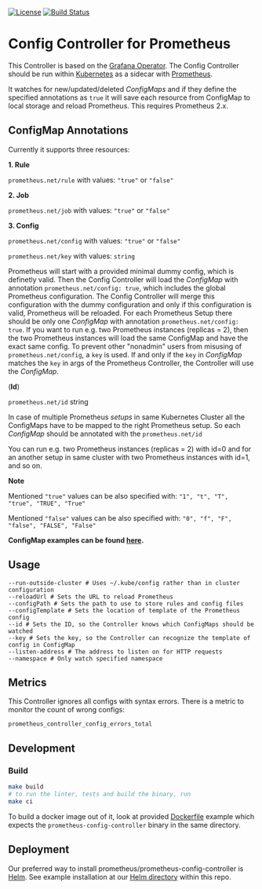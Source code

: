 [![License](https://img.shields.io/badge/License-Apache%202.0-blue.svg)](https://opensource.org/licenses/Apache-2.0)
[![Build Status](https://travis-ci.org/dbsystel/prometheus-config-controller.svg)](https://travis-ci.org/dbsystel/prometheus-config-controller)

# Config Controller for Prometheus

This Controller is based on the [Grafana Operator](https://github.com/tsloughter/grafana-operator). The Config Controller should be run within [Kubernetes](https://github.com/kubernetes/kubernetes) as a sidecar with [Prometheus](https://github.com/prometheus/prometheus).

It watches for new/updated/deleted *ConfigMaps* and if they define the specified annotations as `true` it will save each resource from ConfigMap to local storage and reload Prometheus. This requires Prometheus 2.x.

## ConfigMap Annotations

Currently it supports three resources:


**1. Rule**

`prometheus.net/rule` with values: `"true"` or `"false"`

**2. Job**

`prometheus.net/job` with values: `"true"` or `"false"`

**3. Config**

`prometheus.net/config` with values: `"true"` or `"false"`

`prometheus.net/key` with values: `string`

Prometheus will start with a provided minimal dummy config, which is definetly valid. Then the Config Controller will load the *ConfigMap* with annotation `prometheus.net/config: true`, which includes the global Prometheus configuration. The Config Controller will merge this configuration with the dummy configuration and only if this configuration is valid, Prometheus will be reloaded. For each Prometheus Setup there should be only one *ConfigMap* with annotation `prometheus.net/config: true`. If you want to run e.g. two Prometheus instances (replicas = 2), then the two Prometheus instances will load the same ConfigMap and have the exact same config. To prevent other "nonadmin" users from misusing of `prometheus.net/config`, a `key` is used. If and only if the `key` in *ConfigMap* matches the `key` in args of the Prometheus Controller, the Controller will use the *ConfigMap*.

(**Id**)

`prometheus.net/id` string

In case of multiple Prometheus *setups* in same Kubernetes Cluster all the ConfigMaps have to be mapped to the right Prometheus setup.
So each *ConfigMap* should be annotated with the `prometheus.net/id`

You can run e.g. two Prometheus instances (replicas = 2) with id=0 and for an another setup in same cluster with two Prometheus instances with id=1, and so on.

**Note**

Mentioned `"true"` values can be also specified with: `"1", "t", "T", "true", "TRUE", "True"`

Mentioned `"false"` values can be also specified with: `"0", "f", "F", "false", "FALSE", "False"`

**ConfigMap examples can be found [here](configmap-examples).**

## Usage
```
--run-outside-cluster # Uses ~/.kube/config rather than in cluster configuration
--reloadUrl # Sets the URL to reload Prometheus
--configPath # Sets the path to use to store rules and config files
--configTemplate # Sets the location of template of the Prometheus config
--id # Sets the ID, so the Controller knows which ConfigMaps should be watched
--key # Sets the key, so the Controller can recognize the template of config in ConfigMap
--listen-address # The address to listen on for HTTP requests
--namespace # Only watch specified namespace
```

## Metrics
This Controller ignores all configs with syntax errors. There is a metric to monitor the count of wrong configs:
```
prometheus_controller_config_errors_total
```

## Development
### Build
```sh
make build
# to run the linter, tests and build the binary, run
make ci
```
To build a docker image out of it, look at provided [Dockerfile](Dockerfile) example which expects the `prometheus-config-controller` binary in the same directory.

## Deployment
Our preferred way to install prometheus/prometheus-config-controller is [Helm](https://helm.sh/). See example installation at our [Helm directory](helm) within this repo.
